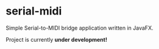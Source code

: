 # serial-midi
Simple Serial-to-MIDI bridge application written in JavaFX.

Project is currently **under development!** 
